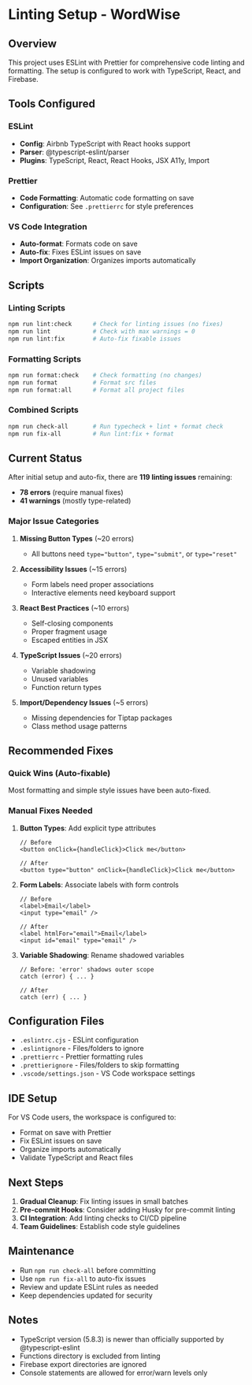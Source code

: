# Linting Setup - WordWise

## Overview
This project uses ESLint with Prettier for comprehensive code linting and formatting. The setup is configured to work with TypeScript, React, and Firebase.

## Tools Configured

### ESLint
- **Config**: Airbnb TypeScript with React hooks support
- **Parser**: @typescript-eslint/parser
- **Plugins**: TypeScript, React, React Hooks, JSX A11y, Import

### Prettier
- **Code Formatting**: Automatic code formatting on save
- **Configuration**: See `.prettierrc` for style preferences

### VS Code Integration
- **Auto-format**: Formats code on save
- **Auto-fix**: Fixes ESLint issues on save
- **Import Organization**: Organizes imports automatically

## Scripts

### Linting Scripts
```bash
npm run lint:check      # Check for linting issues (no fixes)
npm run lint            # Check with max warnings = 0
npm run lint:fix        # Auto-fix fixable issues
```

### Formatting Scripts
```bash
npm run format:check    # Check formatting (no changes)
npm run format          # Format src files
npm run format:all      # Format all project files
```

### Combined Scripts
```bash
npm run check-all       # Run typecheck + lint + format check
npm run fix-all         # Run lint:fix + format
```

## Current Status

After initial setup and auto-fix, there are **119 linting issues** remaining:
- **78 errors** (require manual fixes)
- **41 warnings** (mostly type-related)

### Major Issue Categories

1. **Missing Button Types** (~20 errors)
   - All buttons need `type="button"`, `type="submit"`, or `type="reset"`
   
2. **Accessibility Issues** (~15 errors)
   - Form labels need proper associations
   - Interactive elements need keyboard support
   
3. **React Best Practices** (~10 errors)
   - Self-closing components
   - Proper fragment usage
   - Escaped entities in JSX
   
4. **TypeScript Issues** (~20 errors)
   - Variable shadowing
   - Unused variables
   - Function return types
   
5. **Import/Dependency Issues** (~5 errors)
   - Missing dependencies for Tiptap packages
   - Class method usage patterns

## Recommended Fixes

### Quick Wins (Auto-fixable)
Most formatting and simple style issues have been auto-fixed.

### Manual Fixes Needed

1. **Button Types**: Add explicit type attributes
   ```tsx
   // Before
   <button onClick={handleClick}>Click me</button>
   
   // After  
   <button type="button" onClick={handleClick}>Click me</button>
   ```

2. **Form Labels**: Associate labels with form controls
   ```tsx
   // Before
   <label>Email</label>
   <input type="email" />
   
   // After
   <label htmlFor="email">Email</label>
   <input id="email" type="email" />
   ```

3. **Variable Shadowing**: Rename shadowed variables
   ```tsx
   // Before: 'error' shadows outer scope
   catch (error) { ... }
   
   // After
   catch (err) { ... }
   ```

## Configuration Files

- `.eslintrc.cjs` - ESLint configuration
- `.eslintignore` - Files/folders to ignore
- `.prettierrc` - Prettier formatting rules
- `.prettierignore` - Files/folders to skip formatting
- `.vscode/settings.json` - VS Code workspace settings

## IDE Setup

For VS Code users, the workspace is configured to:
- Format on save with Prettier
- Fix ESLint issues on save
- Organize imports automatically
- Validate TypeScript and React files

## Next Steps

1. **Gradual Cleanup**: Fix linting issues in small batches
2. **Pre-commit Hooks**: Consider adding Husky for pre-commit linting
3. **CI Integration**: Add linting checks to CI/CD pipeline
4. **Team Guidelines**: Establish code style guidelines

## Maintenance

- Run `npm run check-all` before committing
- Use `npm run fix-all` to auto-fix issues
- Review and update ESLint rules as needed
- Keep dependencies updated for security

## Notes

- TypeScript version (5.8.3) is newer than officially supported by @typescript-eslint
- Functions directory is excluded from linting
- Firebase export directories are ignored
- Console statements are allowed for error/warn levels only 